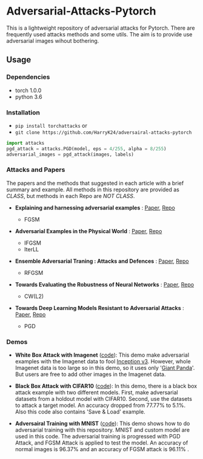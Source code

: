 # Adversarial-Attacks-Pytorch

This is a lightweight repository of adversarial attacks for Pytorch.
There are frequently used attacks methods and some utils.
The aim is to provide use adversarial images wihout bothering.

## Usage

### Dependencies

- torch 1.0.0
- python 3.6

### Installation

- `pip install torchattacks` or
- `git clone https://github.com/HarryK24/adversairal-attacks-pytorch`

```python
import attacks
pgd_attack = attacks.PGD(model, eps = 4/255, alpha = 8/255)
adversarial_images = pgd_attack(images, labels)
```

### Attacks and Papers

The papers and the methods that suggested in each article with a brief summary and example.
All methods in this repository are provided as *CLASS*, but methods in each Repo are *NOT CLASS*.

* **Explaining and harnessing adversarial examples** : [Paper](https://arxiv.org/abs/1412.6572), [Repo](https://github.com/HarryK24/FGSM-pytorch)
  - FGSM

* **Adversarial Examples in the Physical World** : [Paper](https://arxiv.org/abs/1607.02533), [Repo](https://github.com/HarryK24/AEPW-pytorch)
  - IFGSM
  - IterLL

* **Ensemble Adversarial Traning : Attacks and Defences** : [Paper](https://arxiv.org/abs/1705.07204), [Repo](https://github.com/HarryK24/RFGSM-pytorch)
  - RFGSM

* **Towards Evaluating the Robustness of Neural Networks** : [Paper](https://arxiv.org/abs/1608.04644), [Repo](https://github.com/HarryK24/CW-pytorch)
  - CW(L2)

* **Towards Deep Learning Models Resistant to Adversarial Attacks** : [Paper](https://arxiv.org/abs/1706.06083), [Repo](https://github.com/HarryK24/PGD-pytorch)
  - PGD


### Demos

* **White Box Attack with Imagenet** ([code](demos/Adversarial%20Attack%20with%20Imagenet.ipynb)): 
This demo make adversarial examples with the Imagenet data to fool [Inception v3](https://arxiv.org/abs/1512.00567). However, whole Imagenet data is too large so in this demo, so it uses only '[Giant Panda](http://www.image-net.org/)'. But users are free to add other images in the Imagenet data. 

* **Black Box Attack with CIFAR10** ([code](demos/Adversairal%20Training%20with%20MNIST.ipynb)): 
In this demo, there is a black box attack example with two different models. First, make adversarial datasets from a holdout model with CIFAR10. Second, use the datasets to attack a target model. An accuracy dropped from 77.77% to 5.1%. Also this code also contains 'Save & Load' example.

* **Adversairal Training with MNIST** ([code](demos/Adversairal%20Training%20with%20MNIST.ipynb)): 
This demo shows how to do adversarial training with this repository. MNIST and custom model are used in this code. The adversarial training is progressed with PGD Attack, and FGSM Attack is applied to test the model. An accuracy of normal images is 96.37% and an accuracy of FGSM attack is 96.11% .